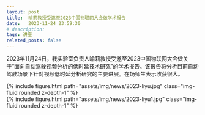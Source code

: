 ```yaml
---
layout: post
title:  喻莉教授受邀至2023中国物联网大会做学术报告
date:   2023-11-24 23:59:30
# description:
tags: 讲座
related_posts: false
---
```



2023年11月24日，我实验室负责人喻莉教授受邀至2023中国物联网大会做关于“面向自动驾驶视频分析的低时延技术研究”的学术报告。该报告将分析目前自动驾驶场景下针对视频低时延分析研究的主要进展。在场师生表示收获很大。

<div class="row mt-3">
    <div class="col-sm mt-3 mt-md-0">
        {% include figure.html path="assets/img/news/2023-liyu.jpg" class="img-fluid rounded z-depth-1" %}
    </div>
</div>

<div class="row mt-3">
    <div class="col-sm mt-3 mt-md-0">
        {% include figure.html path="assets/img/news/2023-liyu1.jpg" class="img-fluid rounded z-depth-1" %}
    </div>
</div>